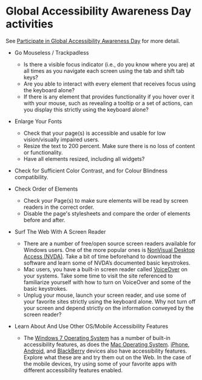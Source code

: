 # Global Accessibility Awareness Day activities

See [Participate in Global Accessibility Awareness Day](http://www.globalaccessibilityawarenessday.org/participate.html) for more detail.

* Go Mouseless / Trackpadless
  * Is there a visible focus indicator (i.e., do you know where you are) at all times as you navigate each screen using the tab and shift tab keys?
  * Are you able to interact with every element that receives focus using the keyboard alone?
  * If there is any element that provides functionality if you hover over it with your mouse, such as revealing a tooltip or a set of actions, can you display this strictly using the keyboard alone?

* Enlarge Your Fonts
  * Check that your page(s) is accessible and usable for low vision/visually impaired users.
  * Resize the text to 200 percent. Make sure there is no loss of content or functionality.
  * Have all elements resized, including all widgets?
* Check for Sufficient Color Contrast, and for Colour Blindness compatibility.

* Check Order of Elements
  * Check your Page(s) to make sure elements will be read by screen readers in the correct order.
  * Disable the page's stylesheets and compare the order of elements before and after.

* Surf The Web With A Screen Reader
  * There are a number of free/open source screen readers available for Windows users. One of the more popular ones is [NonVisual Desktop Access (NVDA)](http://www.nvda-project.org/). Take a bit of time beforehand to download the software and learn some of NVDA’s documented basic keystrokes.
  * Mac users, you have a built-in screen reader called [VoiceOver](http://www.apple.com/accessibility/voiceover/) on your systems. Take some time to visit the site referenced to familiarize yourself with how to turn on VoiceOver and some of the basic keystrokes.
  * Unplug your mouse, launch your screen reader, and use some of your favorite sites strictly using the keyboard alone. Why not turn off your screen and depend strictly on the information conveyed by the screen reader?

* Learn About And Use Other OS/Mobile Accessibility Features
  * The [Windows 7 Operating System](http://windows.microsoft.com/en-CA/windows7/products/features/accessibility) has a number of built-in accessibility features, as does the [Mac Operating System](http://www.apple.com/accessibility/macosx/vision.html). [iPhone](http://support.apple.com/kb/HT3577), [Android](http://www.google.com/accessibility/products/), and [BlackBerry](http://us.blackberry.com/support/devices/blackberry_accessibility/) devices also have accessibility features. Explore what these are and try them out on the Web. In the case of the mobile devices, try using some of your favorite apps with different accessibility features enabled.
